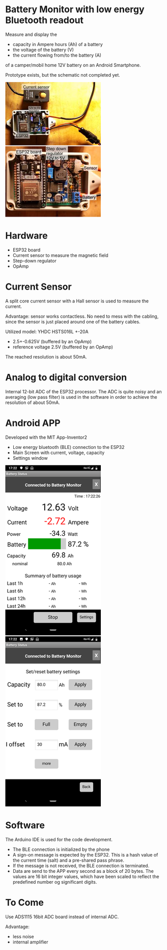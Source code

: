Battery Monitor with low energy Bluetooth readout
=================================================
Measure and display the 
- capacity in Ampere hours (Ah) of a battery
- the voltage of the battery (V)
- the current flowing from/to the battery (A)

of a camper/mobil home 12V battery on an Android Smartphone.

Prototype exists, but the schematic not completed yet.

![Prototype](images/prototype_w_sensor_300px.jpg?raw=true "Prototype of the Battery Monitor")
![Prototype close up](images/prototype_labeled_300px.jpg?raw=true "Prototype of the Battery Monitor (close up)")


Hardware
========
- ESP32 board
- Current sensor to measure the magnetic field 
- Step-down regulator 
- OpAmp

Current Sensor
==============
A split core current sensor with a Hall sensor is used to measure the current.

Advantage: sensor works contactless. No need to mess with the cabling, since the sensor is just placed around one of the battery cables.

Utilized model: YHDC HSTS016L +-20A
- 2.5+-0.625V (buffered by an OpAmp) 
- reference voltage 2.5V (buffered by an OpAmp) 

The reached resolution is about 50mA.

Analog to digital conversion
============================
Internal 12-bit ADC of the ESP32 processor. The ADC is quite noisy and an averaging (low pass filter) is used in the software 
in order to achieve the resolution of about 50mA.

Android APP
===========
Developed with the MIT App-Inventor2
- Low energy bluetooth (BLE) connection to the ESP32
- Main Screen with current, voltage, capacity
- Settings window 


![Battery Monitor APP main screen](images/app_main.png?raw=true "Battery Monitor APP - main screen")
![Battery Monitor APP settings](images/app_settings.png "Battery Monitor APP - settings")


Software
========
The Arduino IDE is used for the code development.

- The BLE connection is initialized by the phone
- A sign-on message is expected by the ESP32. This is a hash value of the current time (salt) and a pre-shared pass phrase. 
- If the message is not received, the BLE connection is terminated.
- Data are send to the APP every second as a block of 20 bytes. The values are 16 bit integer values, which have been scaled to reflect the predefined number og significant digits. 

To Come
=======
Use ADS1115 16bit ADC board instead of internal ADC.

Advantage:
- less noise
- internal amplifier
